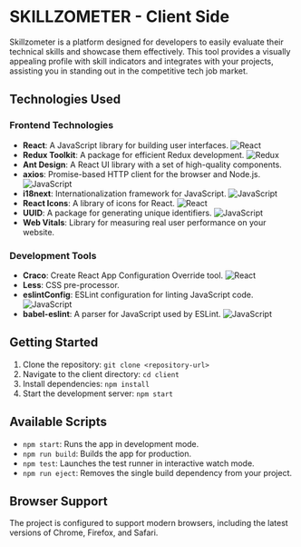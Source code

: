 # SKILLZOMETER - Client Side

Skillzometer is a platform designed for developers to easily evaluate their technical skills and showcase them effectively. This tool provides a visually appealing profile with skill indicators and integrates with your projects, assisting you in standing out in the competitive tech job market.

## Technologies Used

### Frontend Technologies

- **React**: A JavaScript library for building user interfaces. ![React](https://img.shields.io/badge/-React-blue)
- **Redux Toolkit**: A package for efficient Redux development. ![Redux](https://img.shields.io/badge/-Redux-purple)
- **Ant Design**: A React UI library with a set of high-quality components.
- **axios**: Promise-based HTTP client for the browser and Node.js. ![JavaScript](https://img.shields.io/badge/-JavaScript-yellow)
- **i18next**: Internationalization framework for JavaScript. ![JavaScript](https://img.shields.io/badge/-JavaScript-yellow)
- **React Icons**: A library of icons for React. ![React](https://img.shields.io/badge/-React-blue)
- **UUID**: A package for generating unique identifiers. ![JavaScript](https://img.shields.io/badge/-JavaScript-yellow)
- **Web Vitals**: Library for measuring real user performance on your website.

### Development Tools

- **Craco**: Create React App Configuration Override tool. ![React](https://img.shields.io/badge/-React-blue)
- **Less**: CSS pre-processor.
- **eslintConfig**: ESLint configuration for linting JavaScript code. ![JavaScript](https://img.shields.io/badge/-JavaScript-yellow)
- **babel-eslint**: A parser for JavaScript used by ESLint. ![JavaScript](https://img.shields.io/badge/-JavaScript-yellow)

## Getting Started

1. Clone the repository: `git clone <repository-url>`
2. Navigate to the client directory: `cd client`
3. Install dependencies: `npm install`
4. Start the development server: `npm start`

## Available Scripts

- `npm start`: Runs the app in development mode.
- `npm run build`: Builds the app for production.
- `npm test`: Launches the test runner in interactive watch mode.
- `npm run eject`: Removes the single build dependency from your project.

## Browser Support

The project is configured to support modern browsers, including the latest versions of Chrome, Firefox, and Safari.
